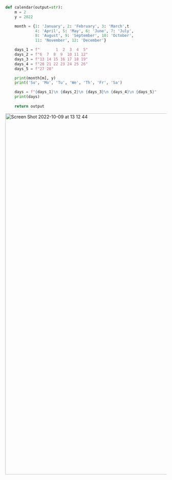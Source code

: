 ```.py
def calendar(output=str):
    m = 2
    y = 2022

    month = {1: 'January', 2: 'February', 3: 'March',t
             4: 'April', 5: 'May', 6: 'June', 7: 'July',
             8: 'August', 9: 'September', 10: 'October',
             11: 'November', 12: 'December'}

    days_1 = f"       1  2  3  4  5"
    days_2 = f"6  7  8  9  10 11 12"
    days_3 = f"13 14 15 16 17 18 19"
    days_4 = f"20 21 22 23 24 25 26"
    days_5 = f"27 28"

    print(month[m], y)
    print('Su', 'Mo', 'Tu', 'We', 'Th', 'Fr', 'Sa')

    days = f"{days_1}\n {days_2}\n {days_3}\n {days_4}\n {days_5}"
    print(days)
    
    return output
```


<img width="1128" alt="Screen Shot 2022-10-09 at 13 12 44" src="https://user-images.githubusercontent.com/111941990/194737734-f7d0c92c-fe84-4c76-9b32-a9b1d9b40c79.png">
